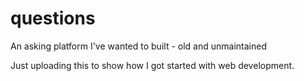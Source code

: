 # questions

An asking platform I've wanted to built - old and unmaintained

Just uploading this to show how I got started with web development.
